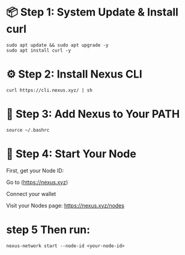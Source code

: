 

# 📦 Step 1: System Update & Install curl
```
sudo apt update && sudo apt upgrade -y
sudo apt install curl -y
```
# ⚙️ Step 2: Install Nexus CLI
```
curl https://cli.nexus.xyz/ | sh
```

# 📂 Step 3: Add Nexus to Your PATH
```
source ~/.bashrc
```
# 🚀 Step 4: Start Your Node
First, get your Node ID:

Go to (https://nexus.xyz)

Connect your wallet

Visit your Nodes page: https://nexus.xyz/nodes

# step 5 Then run:
```
nexus-network start --node-id <your-node-id>
```


